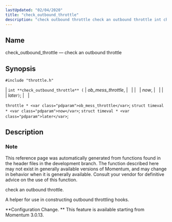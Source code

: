 ```yaml
---
lastUpdated: "02/04/2020"
title: "check_outbound_throttle"
description: "check outbound throttle check an outbound throttle int check outbound throttle ob mess throttle now later throttle ob mess throttle struct timeval now struct timeval later This reference page was automatically generated from functions found in the header files in the development branch The function described here may not exist..."
---
```


<a name="apis.check_outbound_throttle"></a> 
## Name

check_outbound_throttle — check an outbound throttle

## Synopsis

`#include "throttle.h"`

| `int **check_outbound_throttle** (` | <var class="pdparam">ob_mess_throttle</var>, |   |
|   | <var class="pdparam">now</var>, |   |
|   | <var class="pdparam">later</var>`)`; |   |

`throttle * <var class="pdparam">ob_mess_throttle</var>`;
`struct timeval * <var class="pdparam">now</var>`;
`struct timeval * <var class="pdparam">later</var>`;<a name="idp63438272"></a> 
## Description

### Note

This reference page was automatically generated from functions found in the header files in the development branch. The function described here may not exist in generally available versions of Momentum, and may change in behavior when it is generally available. Consult your vendor for definitive advice on the use of this function.

check an outbound throttle.

A helper for use in constructing outbound throttling hooks.

**Configuration Change. ** This feature is available starting from Momentum 3.0.13.